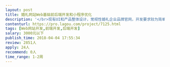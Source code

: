 ```yaml
---                
layout: post       
title: 婚礼网站Web基础前后端开发和小程序优化           
description: '</br>现有UI和产品整体设计，常规性婚礼企业品牌官网，开发要求较为简单。</br>一、项目描述</br>婚礼类企业web开发，可以PC、移动端自适应页面（HTML），功能性开发是前端的联系方式窗口展示，主要让目标客户浏览网站后留下联系方式，目前已做完整的小程序设计并上线，只需要进行简单的整体优化。</br>二、主要功能</br>页面展示、联系方式（预留）</br>三、参考网站</br>美薇亭婚礼</br>四、人员要求</br>1.有过相关网站经验的优先</br>'     
contenturl: https://pro.lagou.com/project/7125.html      
tags: [Web网站开发,前端开发,后端开发]            
salary: 3000元以下          
publish_time: 2018-04-04 17:55:34         
review: 2851人                   
apply: 24人                   
recommend: 0人                   
time_range: 1-2周              
---                 
```

